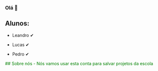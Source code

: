 ### Olá 👋
## Alunos:
- Leandro &#x2714;</p>
- Lucas &#x2714;</p>
- Pedro &#x2714;</p>
<font color="green">
## Sobre nós 
- Nós vamos usar esta conta para salvar projetos da escola
